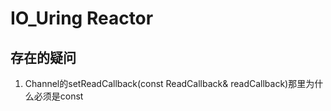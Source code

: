 # IO_Uring Reactor

## 存在的疑问

1. Channel的setReadCallback(const ReadCallback& readCallback)那里为什么必须是const